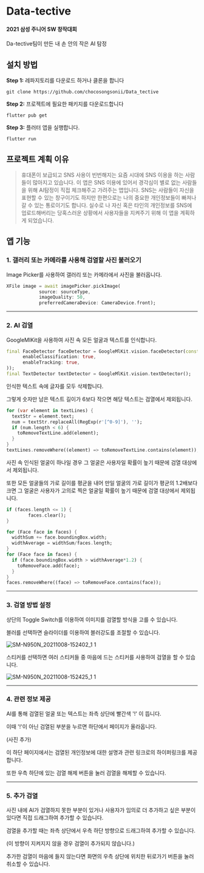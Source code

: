 # Data-tective

#### 2021 삼성 주니어 SW 창작대회
Da-tective팀이 만든 내 손 안의 작은 AI 탐정

## 설치 방법

**Step 1:** 레파지토리를 다운로드 하거나 클론을 합니다

```
git clone https://github.com/chocosongsonii/Data_tective
```

**Step 2:** 프로젝트에 필요한 패키지를 다운로드합니다

```
flutter pub get
```

**Step 3:** 플러터 앱을 실행합니다.

```
flutter run
```

## 프로젝트 계획 이유

>휴대폰이 보급되고 SNS 사용이 빈번해지는 요즘 시대에 SNS 이용을 하는 사람들이 많아지고 있습니다.
이 앱은 SNS 이용에 있어서 경각심이 별로 없는 사람들을 위해 AI탐정이 직접 체크해주고 가려주는 앱입니다.
SNS는 사람들이 자신을 표현할 수 있는 창구이기도 하지만 한편으로는 나의 중요한 개인정보들이 빠져나갈 수 있는 통로이기도 합니다.
실수로 나 자신 혹은 타인의 개인정보를 SNS에 업로드해버리는 당혹스러운 상황에서 사용자들을 지켜주기 위해 이 앱을 계획하게 되었습니다.


## 앱 기능

### 1. 갤러리 또는 카메라를 사용해 검열할 사진 불러오기

Image Picker를 사용하여 갤러리 또는 카메라에서 사진을 불러옵니다.

``` Dart
XFile image = await imagePicker.pickImage(
            source: sourceType,
            imageQuality: 50,
            preferredCameraDevice: CameraDevice.front);
```

------------

### 2. AI 검열

GoogleMlKit을 사용하여 사진 속 모든 얼굴과 텍스트를 인식합니다.

``` Dart
final FaceDetector faceDetector = GoogleMlKit.vision.faceDetector(const FaceDetectorOptions(
      enableClassification: true,
      enableTracking: true,
));
final TextDetector textDetector = GoogleMlKit.vision.textDetector();
```

인식한 텍스트 속에 글자를 모두 삭제합니다.

그렇게 숫자만 남은 텍스트 길이가 6보다 작으면 해당 텍스트는 검열에서 제외됩니다.

``` Dart
for (var element in textLines) {
  textStr = element.text;
  num = textStr.replaceAll(RegExp(r'[^0-9]'), '');
  if (num.length < 6) {
    toRemoveTextLine.add(element);
  }
}
textLines.removeWhere((element) => toRemoveTextLine.contains(element));
```
사진 속 인식된 얼굴이 하나일 경우 그 얼굴은 사용자일 확률이 높기 때문에 검열 대상에서 제외됩니다.

또한 모든 얼굴들의 가로 길이를 평균을 내어 만일 얼굴의 가로 길이가 평균의 1.2배보다 크면 그 얼굴은 사용자가 고의로 찍은 얼굴일 확률이 높기 때문에 검열 대상에서 제외됩니다.

``` Dart
if (faces.length <= 1) {
        faces.clear();
}

for (Face face in faces) {
  widthSum += face.boundingBox.width;
  widthAverage = widthSum/faces.length;
}
for (Face face in faces) {
  if (face.boundingBox.width > widthAverage*1.2) {
    toRemoveFace.add(face);
  }
}
faces.removeWhere((face) => toRemoveFace.contains(face));
```

------------

### 3. 검열 방법 설정

상단의 Toggle Switch를 이용하여 이미지를 검열할 방식을 고를 수 있습니다.

블러를 선택하면 슬라이더를 이용하여 블러강도를 조절할 수 있습니다.

![SM-N950N_20211008-152402_1 1](https://user-images.githubusercontent.com/88924667/136510009-1de20698-7200-4b4c-acf5-5c4c50f3e779.gif)


스티커를 선택하면 여러 스티커들 중 마음에 드는 스티커를 사용하여 검열을 할 수 있습니다.

![SM-N950N_20211008-152425_1 1](https://user-images.githubusercontent.com/88924667/136510216-a5269050-72a2-42a1-9c99-b189731805fa.gif)

------------

### 4. 관련 정보 제공

AI를 통해 검열된 얼굴 또는 텍스트는 좌측 상단에 빨간색 '!' 이 뜹니다.

이때 '!'이 아닌 검열된 부분을 누르면 하단에서 페이지가 올라옵니다.

(사진 추가)

이 하단 페이지에서는 검열된 개인정보에 대한 설명과 관련 링크로의 하이퍼링크를 제공합니다.

또한 우측 하단에 있는 검열 해제 버튼을 눌러 검열을 해제할 수 있습니다.

------------

### 5. 추가 검열

사진 내에 AI가 검열하지 못한 부분이 있거나 사용자가 임의로 더 추가하고 싶은 부분이 있다면 직접 드래그하여 추가할 수 있습니다.

검열을 추가할 때는 좌측 상단에서 우측 하단 방향으로 드래그하여 추가할 수 있습니다.

(이 방향이 지켜지지 않을 경우 검열이 추가되지 않습니다.)

추가한 검열이 마음에 들지 않는다면 화면의 우측 상단에 위치한 뒤로가기 버튼을 눌러 취소할 수 있습니다.
